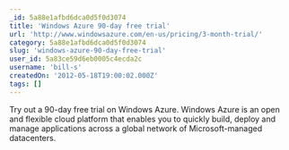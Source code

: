 ```yaml
---
_id: 5a88e1afbd6dca0d5f0d3074
title: 'Windows Azure 90-day free trial'
url: 'http://www.windowsazure.com/en-us/pricing/3-month-trial/'
category: 5a88e1afbd6dca0d5f0d3074
slug: 'windows-azure-90-day-free-trial'
user_id: 5a83ce59d6eb0005c4ecda2c
username: 'bill-s'
createdOn: '2012-05-18T19:00:02.000Z'
tags: []
---
```


Try out a 90-day free trial on Windows Azure. Windows Azure is an open and flexible cloud platform that enables you to quickly build, deploy and manage applications across a global network of Microsoft-managed datacenters.
